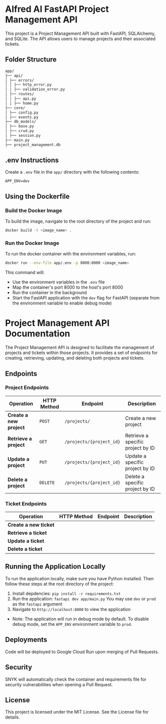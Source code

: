 # Alfred AI FastAPI Project Management API

This project is a Project Management API built with FastAPI, SQLAlchemy, and SQLite. The API allows users to manage projects and their associated tickets.

## Folder Structure

```bash
app/
├── api/
│ ├── errors/
│ │ ├── http_error.py
│ │ ├── validation_error.py
│ ├── routes/
│ │ ├── api.py
│ │ ├── home.py
├── core/
│ ├── config.py
│ ├── events.py
├── db_models/
│ ├── base.py
│ ├── crud.py
│ ├── session.py
├── main.py
├── project_management.db
```

## .env Instructions

Create a `.env` file in the `app/` directory with the following contents:

```env
APP_ENV=dev
```

## Using the Dockerfile

### Build the Docker Image

To build the image, navigate to the root directory of the project and run:

```bash
docker build -t <image_name> .
```

### Run the Docker Image

To run the docker container with the environment variables, run:

```bash
docker run --env-file app/.env -p 8000:8000 <image_name>
```

This command will:

- Use the environment variables in the `.env` file
- Map the container's port 8000 to the host's port 8000
- Run the container in the background
- Start the FastAPI application with the `dev` flag for FastAPI (separate from the environment variable to enable debug mode)

# Project Management API Documentation

The Project Management API is designed to facilitate the management of projects and tickets within those projects. It provides a set of endpoints for creating, retrieving, updating, and deleting both projects and tickets.

## Endpoints

### Project Endpoints

| Operation                | HTTP Method | Endpoint                 | Description                       |
| ------------------------ | ----------- | ------------------------ | --------------------------------- |
| **Create a new project** | `POST`      | `/projects/`             | Create a new project              |
| **Retrieve a project**   | `GET`       | `/projects/{project_id}` | Retrieve a specific project by ID |
| **Update a project**     | `PUT`       | `/projects/{project_id}` | Update a specific project by ID   |
| **Delete a project**     | `DELETE`    | `/projects/{project_id}` | Delete a specific project by ID   |

### Ticket Endpoints

| Operation               | HTTP Method | Endpoint | Description |
| ----------------------- | ----------- | -------- | ----------- |
| **Create a new ticket** |             |          |             |
| **Retrieve a ticket**   |             |          |             |
| **Update a ticket**     |             |          |             |
| **Delete a ticket**     |             |          |             |

## Running the Application Locally

To run the application locally, make sure you have Python installed. Then follow these steps at the root directory of the project:

1. Install depdencies: `pip install -r requirements.txt`
2. Run the application: `fastapi dev app/main.py` You may use `dev` or `prod` as the `fastapi` argument
3. Navigate to `http://localhost:8000` to view the application

- Note: The application will run in debug mode by default. To disable debug mode, set the `APP_ENV` environment variable to `prod`.

## Deployments

Code will be deployed to Google Cloud Run upon merging of Pull Requests.

## Security

SNYK will automatically check the container and requirements file for security vulnerabilities when opening a Pull Request.

## License

This project is licensed under the MIT License. See the License file for details.
